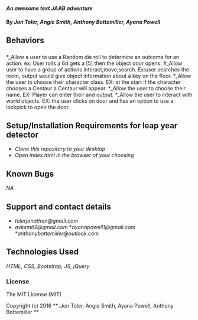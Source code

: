 #
#### _An awesome text JAAB adventure_

#### By _**Jon Toler, Angie Smith, Anthony Bottemiller, Ayana Powell**_

## Behaviors
#####
*_Allow a user to use a Random die roll to determine an outcome for an action. ex: User rolls a 6d gets a [5] then the object door opens.
#_Allow user to have a group of actions interact,move,search. Ex:user searches the room, output would give object information about a key on the floor.
*_Allow the user to choose their character class. EX: at the start if the character chooses a Centaur a Centaur will appear.
*_Allow the user to choose their name. EX: Player can enter their and output.
*_Allow the user to interact with world objects. EX: the user clicks on door and has an option to use a lockpick to open the door.

## Setup/Installation Requirements for leap year detector
* _Clone this repository to your desktop_
* _Open index.html in the browser of your choosing_

## Known Bugs
_NA_

## Support and contact details
* _tolerjonathan@gmail.com_
* _avksmit2@gmail.com_
*_ayanapowell1@gmail.com_
*_anthonybottemiller@outlook.com_

## Technologies Used
_HTML,
CSS,
Bootstrap,
JS,
jQuery_

### License
The MIT License (MIT)

Copyright (c) 2016 **_Jon Toler, Angie Smith, Ayana Powell, Anthony Bottemiller **
